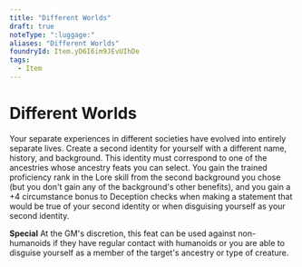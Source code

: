 ```yaml
---
title: "Different Worlds"
draft: true
noteType: ":luggage:"
aliases: "Different Worlds"
foundryId: Item.yD6I6im9JEvUIhDe
tags:
  - Item
---
```


# Different Worlds

Your separate experiences in different societies have evolved into entirely separate lives. Create a second identity for yourself with a different name, history, and background. This identity must correspond to one of the ancestries whose ancestry feats you can select. You gain the trained proficiency rank in the Lore skill from the second background you chose (but you don't gain any of the background's other benefits), and you gain a +4 circumstance bonus to Deception checks when making a statement that would be true of your second identity or when disguising yourself as your second identity.

**Special** At the GM's discretion, this feat can be used against non-humanoids if they have regular contact with humanoids or you are able to disguise yourself as a member of the target's ancestry or type of creature.

